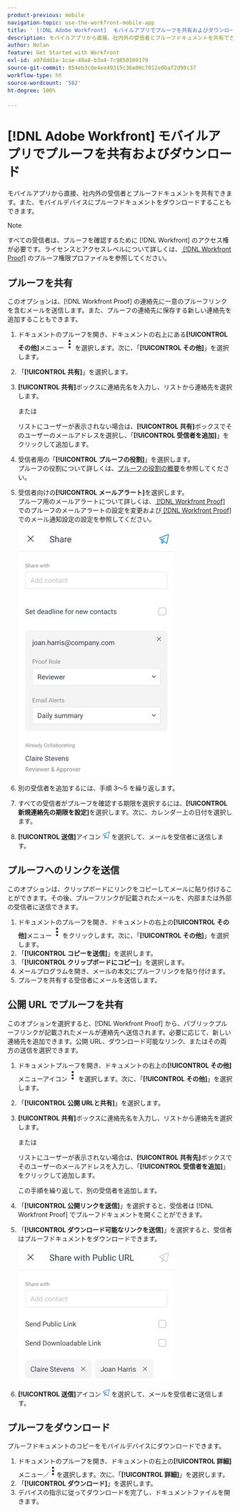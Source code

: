 ```yaml
---
product-previous: mobile
navigation-topic: use-the-workfront-mobile-app
title: ' [!DNL Adobe Workfront]  モバイルアプリでプルーフを共有およびダウンロード'
description: モバイルアプリから直接、社内外の受信者とプルーフドキュメントを共有できます。また、モバイルデバイスにプルーフドキュメントをダウンロードすることもできます。
author: Nolan
feature: Get Started with Workfront
exl-id: a97ddd1e-1cae-49a8-b3a4-7c9850169179
source-git-commit: 854eb3c0e4ee49315c36e00c7012e0baf2d98c37
workflow-type: ht
source-wordcount: '582'
ht-degree: 100%

---
```


# [!DNL Adobe Workfront] モバイルアプリでプルーフを共有およびダウンロード

モバイルアプリから直接、社内外の受信者とプルーフドキュメントを共有できます。また、モバイルデバイスにプルーフドキュメントをダウンロードすることもできます。

>[!NOTE]
>
>すべての受信者は、プルーフを確認するために [!DNL Workfront] のアクセス権が必要です。ライセンスとアクセスレベルについて詳しくは、[ [!DNL Workfront Proof]](../../../workfront-proof/wp-acct-admin/account-settings/proof-perm-profiles-in-wp.md) のプルーフ権限プロファイルを参照してください。

## プルーフを共有

このオプションは、[!DNL Workfront Proof] の連絡先に一意のプルーフリンクを含むメールを送信します。また、プルーフの連絡先に保存する新しい連絡先を追加することもできます。

1. ドキュメントのプルーフを開き、ドキュメントの右上にある&#x200B;**[!UICONTROL その他]**&#x200B;メニュー ![その他メニュー](assets/mobile-verticalmoremenu-20x33.png) を選択します。次に、「**[!UICONTROL その他]**」を選択します。
1. 「**[!UICONTROL 共有]**」を選択します。
1. **[!UICONTROL 共有]**&#x200B;ボックスに連絡先名を入力し、リストから連絡先を選択します。

   または

   リストにユーザーが表示されない場合は、**[!UICONTROL 共有]**&#x200B;ボックスでそのユーザーのメールアドレスを選択し、「**[!UICONTROL 受信者を追加]**」をクリックして追加します。

1. 受信者用の「**[!UICONTROL プルーフの役割]**」を選択します。\
   プルーフの役割について詳しくは、[プルーフの役割の概要](../../../review-and-approve-work/proofing/proofing-overview/proof-roles.md)を参照してください。
1. 受信者向けの&#x200B;**[!UICONTROL メールアラート]**&#x200B;を選択します。\
   プルーフ用のメールアラートについて詳しくは、[ [!DNL Workfront Proof]](../../../workfront-proof/wp-emailsntfctns/email-alerts/change-email-alert-settings-wp.md) でのプルーフのメールアラートの設定を変更および[ [!DNL Workfront Proof]](../../../workfront-proof/wp-emailsntfctns/email-alerts/config-email-notification-settings-wp.md) でのメール通知設定の設定を参照してください。

   ![画面を共有](assets/mobile-shareproof-350x551.png)

1. 別の受信者を追加するには、手順 3～5 を繰り返します。
1. すべての受信者がプルーフを確認する期限を選択するには、**[!UICONTROL 新規連絡先の期限を設定]**&#x200B;を選択します。次に、カレンダー上の日付を選択します。
1. **[!UICONTROL 送信]**&#x200B;アイコン ![送信アイコン](assets/mobile-send-icon-25x26.png) を選択して、メールを受信者に送信します。

## プルーフへのリンクを送信

このオプションは、クリップボードにリンクをコピーしてメールに貼り付けることができます。その後、プルーフリンクが記載されたメールを、内部または外部の受信者に送信できます。

1. ドキュメントのプルーフを開き、ドキュメントの右上の&#x200B;**[!UICONTROL その他]**&#x200B;メニュー ![その他メニュー](assets/mobile-verticalmoremenu-20x33.png) をクリックします。次に、「**[!UICONTROL その他]**」を選択します。
1. 「**[!UICONTROL コピーを送信]**」を選択します。
1. 「**[!UICONTROL クリップボードにコピー]**」を選択します。
1. メールプログラムを開き、メールの本文にプルーフリンクを貼り付けます。
1. プルーフを共有する受信者にメールを送信します。

## 公開 URL でプルーフを共有

このオプションを選択すると、[!DNL Workfront Proof] から、パブリックプルーフリンクが記載されたメールが連絡先へ送信されます。必要に応じて、新しい連絡先を追加できます。公開 URL、ダウンロード可能なリンク、またはその両方の送信を選択できます。

1. ドキュメントプルーフを開き、ドキュメントの右上の&#x200B;**[!UICONTROL その他]**&#x200B;メニューアイコン ![その他メニュー](assets/mobile-verticalmoremenu-20x33.png) を選択します。次に、「**[!UICONTROL その他]**」を選択します。
1. 「**[!UICONTROL 公開 URLと共有]**」を選択します。
1. **[!UICONTROL 共有]**&#x200B;ボックスに連絡先名を入力し、リストから連絡先を選択します。

   または

   リストにユーザーが表示されない場合は、**[!UICONTROL 共有先]**&#x200B;ボックスでそのユーザーのメールアドレスを入力し、「**[!UICONTROL 受信者を追加]**」をクリックして追加します。

   この手順を繰り返して、別の受信者を追加します。

1. 「**[!UICONTROL 公開リンクを送信]**」を選択すると、受信者は [!DNL Workfront Proof] でプルーフドキュメントを開くことができます。
1. 「**[!UICONTROL ダウンロード可能なリンクを送信]**」を選択すると、受信者はプルーフドキュメントをダウンロードできます。

   ![[!UICONTROL 公開 URL 画面と共有]](assets/mobile-sharepublicurl-proof-350x296.png)

1. **[!UICONTROL 送信]**&#x200B;アイコン ![送信アイコン](assets/mobile-send-icon-25x26.png) を選択して、メールを受信者に送信します。

## プルーフをダウンロード

プルーフドキュメントのコピーをモバイルデバイスにダウンロードできます。

1. ドキュメントのプルーフを開き、ドキュメントの右上の&#x200B;**[!UICONTROL 詳細]**&#x200B;メニュー／![詳細メニュー](assets/mobile-verticalmoremenu-20x33.png)を選択します。次に、「**[!UICONTROL 詳細]**」を選択します。
1. 「**[!UICONTROL ダウンロード]**」を選択します。
1. デバイスの指示に従ってダウンロードを完了し、ドキュメントファイルを開きます。
